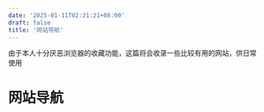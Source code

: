 ```yaml
---
date: '2025-01-11T02:21:21+08:00'
draft: false
title: '网站导航'
---
```


由于本人十分厌恶浏览器的收藏功能，这篇将会收录一些比较有用的网站，供日常使用

# 网站导航
